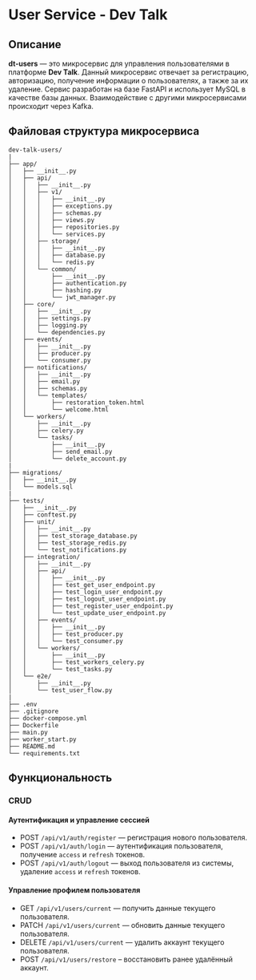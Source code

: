 # User Service - Dev Talk

## Описание

**dt-users** — это микросервис для управления пользователями в платформе **Dev Talk**. Данный микросервис отвечает за регистрацию, авторизацию, получение информации о пользователях, а также за их удаление. Сервис разработан на базе FastAPI и использует MySQL в качестве базы данных. Взаимодействие с другими микросервисами происходит через Kafka.

## Файловая структура микросервиса

```
dev-talk-users/
|
├── app/
│   ├── __init__.py
│   ├── api/
│   │   ├── __init__.py
│   │   ├── v1/
│   │   │   ├── __init__.py
│   │   │   ├── exceptions.py
│   │   │   ├── schemas.py
│   │   │   ├── views.py
│   │   │   ├── repositories.py
│   │   │   └── services.py
│   │   ├── storage/
│   │   │   ├── __init__.py
│   │   │   ├── database.py
│   │   │   └── redis.py
│   │   └── common/
│   │       ├── __init__.py
│   │       ├── authentication.py
│   │       ├── hashing.py
│   │       └── jwt_manager.py
│   ├── core/
│   │   ├── __init__.py
│   │   ├── settings.py
│   │   ├── logging.py
│   │   └── dependencies.py
│   ├── events/
│   │   ├── __init__.py
│   │   ├── producer.py
│   │   └── consumer.py
│   ├── notifications/
│   │   ├── __init__.py
│   │   ├── email.py
│   │   ├── schemas.py
│   │   └── templates/
│   │       ├── restoration_token.html
│   │       └── welcome.html
│   └── workers/
│       ├── __init__.py
│       ├── celery.py
│       └── tasks/
│           ├── __init__.py
│           ├── send_email.py
│           └── delete_account.py
|
├── migrations/
│   ├── __init__.py
│   └── models.sql
|
├── tests/
│   ├── __init__.py
│   ├── conftest.py
│   ├── unit/
│   │   ├── __init__.py
│   │   ├── test_storage_database.py
│   │   ├── test_storage_redis.py
│   │   └── test_notifications.py
│   ├── integration/
│   │   ├── __init__.py
│   │   ├── api/
│   │   │   ├── __init__.py
│   │   │   ├── test_get_user_endpoint.py
│   │   │   ├── test_login_user_endpoint.py
│   │   │   ├── test_logout_user_endpoint.py
│   │   │   ├── test_register_user_endpoint.py
│   │   │   └── test_update_user_endpoint.py
│   │   ├── events/
│   │   │   ├── __init__.py
│   │   │   ├── test_producer.py
│   │   │   └── test_consumer.py
│   │   └── workers/
│   │       ├── __init__.py
│   │       ├── test_workers_celery.py
│   │       └── test_tasks.py
│   └── e2e/
│       ├── __init__.py
│       └── test_user_flow.py
|
├── .env
├── .gitignore
├── docker-compose.yml
├── Dockerfile
├── main.py
├── worker_start.py
├── README.md
└── requirements.txt
```

## Функциональность

### CRUD

#### Аутентификация и управление сессией

- POST `/api/v1/auth/register` — регистрация нового пользователя.
- POST `/api/v1/auth/login` — аутентификация пользователя, получение `access` и `refresh` токенов.
- POST `/api/v1/auth/logout` — выход пользователя из системы, удаление `access` и `refresh` токенов.

#### Управление профилем пользователя

- GET `/api/v1/users/current` — получить данные текущего пользователя.
- PATCH `/api/v1/users/current` — обновить данные текущего пользователя.
- DELETE `/api/v1/users/current` — удалить аккаунт текущего пользователя.
- POST `/api/v1/users/restore` – восстановить ранее удалённый аккаунт.
